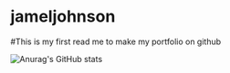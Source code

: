# jameljohnson

#This is my first read me to make my portfolio on github

![Anurag's GitHub stats](https://github-readme-stats.vercel.app/api?username=Jamel144&show__icons=true&theme=transparent)
